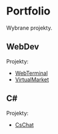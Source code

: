 # Portfolio

Wybrane projekty.

## WebDev
Projekty:
* [WebTerminal](https://github.com/yaspktor/WWW_Final_Project)
* [VirtualMarket](https://github.com/yaspktor/VirtualMarket)
## C#
Projekty:
* [CsChat](https://github.com/yaspktor/C-sharp-chat)
